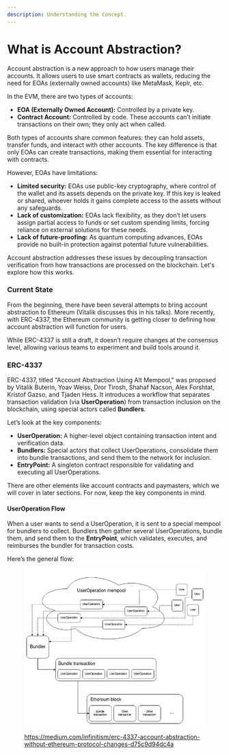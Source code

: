 ```yaml
---
description: Understanding the Concept.
---
```


# What is Account Abstraction?

Account abstraction is a new approach to how users manage their accounts. It allows users to use smart contracts as wallets, reducing the need for EOAs (externally owned accounts) like MetaMask, Keplr, etc.

In the EVM, there are two types of accounts:

* **EOA (Externally Owned Account):** Controlled by a private key.
* **Contract Account:** Controlled by code. These accounts can’t initiate transactions on their own; they only act when called.

Both types of accounts share common features: they can hold assets, transfer funds, and interact with other accounts. The key difference is that only EOAs can create transactions, making them essential for interacting with contracts.

However, EOAs have limitations:

* **Limited security:** EOAs use public-key cryptography, where control of the wallet and its assets depends on the private key. If this key is leaked or shared, whoever holds it gains complete access to the assets without any safeguards.
* **Lack of customization:** EOAs lack flexibility, as they don’t let users assign partial access to funds or set custom spending limits, forcing reliance on external solutions for these needs.
* **Lack of future-proofing:** As quantum computing advances, EOAs provide no built-in protection against potential future vulnerabilities.

Account abstraction addresses these issues by decoupling transaction verification from how transactions are processed on the blockchain. Let's explore how this works.

### Current State

From the beginning, there have been several attempts to bring account abstraction to Ethereum (Vitalik discusses this in his talks). More recently, with ERC-4337, the Ethereum community is getting closer to defining how account abstraction will function for users.&#x20;

While ERC-4337 is still a draft, it doesn’t require changes at the consensus level, allowing various teams to experiment and build tools around it.

### ERC-4337

ERC-4337, titled "Account Abstraction Using Alt Mempool," was proposed by Vitalik Buterin, Yoav Weiss, Dror Tirosh, Shahaf Nacson, Alex Forshtat, Kristof Gazso, and Tjaden Hess. It introduces a workflow that separates transaction validation (via **UserOperation**) from transaction inclusion on the blockchain, using special actors called **Bundlers**.

Let’s look at the key components:

* **UserOperation:** A higher-level object containing transaction intent and verification data.
* **Bundlers:** Special actors that collect UserOperations, consolidate them into bundle transactions, and send them to the network for inclusion.
* **EntryPoint:** A singleton contract responsible for validating and executing all UserOperations.

There are other elements like account contracts and paymasters, which we will cover in later sections. For now, keep the key components in mind.

#### UserOperation Flow

When a user wants to send a UserOperation, it is sent to a special mempool for bundlers to collect. Bundlers then gather several UserOperations, bundle them, and send them to the **EntryPoint**, which validates, executes, and reimburses the bundler for transaction costs.

Here’s the general flow:

<figure><img src=".gitbook/assets/0_IThEWr1KugkIQHrf.webp" alt=""><figcaption><p><a href="https://medium.com/infinitism/erc-4337-account-abstraction-without-ethereum-protocol-changes-d75c9d94dc4a">https://medium.com/infinitism/erc-4337-account-abstraction-without-ethereum-protocol-changes-d75c9d94dc4a</a></p></figcaption></figure>
